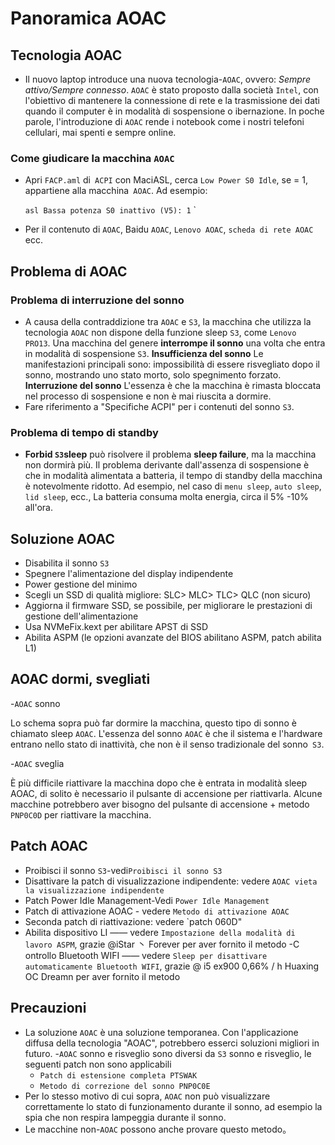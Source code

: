 # Panoramica AOAC

## Tecnologia AOAC

- Il nuovo laptop introduce una nuova tecnologia-`AOAC`, ovvero: *Sempre attivo/Sempre connesso*. `AOAC` è stato proposto dalla società `Intel`, con l'obiettivo di mantenere la connessione di rete e la trasmissione dei dati quando il computer è in modalità di sospensione o ibernazione. In poche parole, l'introduzione di `AOAC` rende i notebook come i nostri telefoni cellulari, mai spenti e sempre online.

### Come giudicare la macchina `AOAC`

- Apri `FACP.aml` di` ACPI` con MaciASL, cerca `Low Power S0 Idle`, se = 1, appartiene alla macchina` AOAC`. Ad esempio:

  `` asl
  Bassa potenza S0 inattivo (V5): 1
  `` `

- Per il contenuto di `AOAC`, Baidu `AOAC`, `Lenovo AOAC`, `scheda di rete AOAC` ecc.

## Problema di AOAC

### Problema di interruzione del sonno

- A causa della contraddizione tra `AOAC` e `S3`, la macchina che utilizza la tecnologia `AOAC` non dispone della funzione sleep `S3`, come `Lenovo PRO13`. Una macchina del genere **interrompe il sonno** una volta che entra in modalità di sospensione `S3`. **Insufficienza del sonno** Le manifestazioni principali sono: impossibilità di essere risvegliato dopo il sonno, mostrando uno stato morto, solo spegnimento forzato. **Interruzione del sonno** L'essenza è che la macchina è rimasta bloccata nel processo di sospensione e non è mai riuscita a dormire.
- Fare riferimento a "Specifiche ACPI" per i contenuti del sonno `S3`.

### Problema di tempo di standby

- **Forbid `S3`sleep** può risolvere il problema **sleep failure**, ma la macchina non dormirà più. Il problema derivante dall'assenza di sospensione è che in modalità alimentata a batteria, il tempo di standby della macchina è notevolmente ridotto. Ad esempio, nel caso di `menu sleep`, `auto sleep`, `lid sleep`, ecc., La batteria consuma molta energia, circa il 5% -10% all'ora.

## Soluzione AOAC

- Disabilita il sonno `S3`
- Spegnere l'alimentazione del display indipendente
- Power gestione del minimo
- Scegli un SSD di qualità migliore: SLC> MLC> TLC> QLC (non sicuro)
- Aggiorna il firmware SSD, se possibile, per migliorare le prestazioni di gestione dell'alimentazione
- Usa NVMeFix.kext per abilitare APST di SSD
- Abilita ASPM (le opzioni avanzate del BIOS abilitano ASPM, patch abilita L1)

## AOAC dormi, svegliati

-`AOAC` sonno

  Lo schema sopra può far dormire la macchina, questo tipo di sonno è chiamato sleep `AOAC`. L'essenza del sonno `AOAC` è che il sistema e l'hardware entrano nello stato di inattività, che non è il senso tradizionale del sonno` S3`.

-`AOAC` sveglia

  È più difficile riattivare la macchina dopo che è entrata in modalità sleep AOAC, di solito è necessario il pulsante di accensione per riattivarla. Alcune macchine potrebbero aver bisogno del pulsante di accensione + metodo `PNP0C0D` per riattivare la macchina.

## Patch AOAC

- Proibisci il sonno `S3`-vedi` Proibisci il sonno S3 `
- Disattivare la patch di visualizzazione indipendente: vedere `AOAC vieta la visualizzazione indipendente`
- Patch Power Idle Management-Vedi `Power Idle Management`
- Patch di attivazione AOAC - vedere `Metodo di attivazione AOAC`
- Seconda patch di riattivazione: vedere `patch 060D"
- Abilita dispositivo LI —— vedere `Impostazione della modalità di lavoro ASPM`, grazie @iStar 丶 Forever per aver fornito il metodo
-C ontrollo Bluetooth WIFI —— vedere `Sleep per disattivare automaticamente Bluetooth WIFI`, grazie @ i5 ex900 0,66% / h Huaxing OC Dreamn per aver fornito il metodo

## Precauzioni

- La soluzione `AOAC` è una soluzione temporanea. Con l'applicazione diffusa della tecnologia "AOAC", potrebbero esserci soluzioni migliori in futuro.
-`AOAC` sonno e risveglio sono diversi da `S3` sonno e risveglio, le seguenti patch non sono applicabili
  - `Patch di estensione completa PTSWAK`
  - `Metodo di correzione del sonno PNP0C0E`
- Per lo stesso motivo di cui sopra, `AOAC` non può visualizzare correttamente lo stato di funzionamento durante il sonno, ad esempio la spia che non respira lampeggia durante il sonno.
- Le macchine non-`AOAC` possono anche provare questo metodo。
